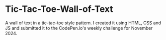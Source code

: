 # Tic-Tac-Toe-Wall-of-Text
A wall of text in a tic-tac-toe style pattern. I created it using HTML, CSS and JS and submitted it to the CodePen.io's weekly challenge for November 2024. 
